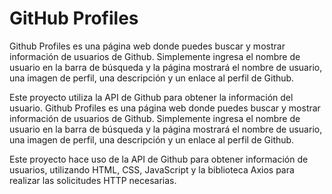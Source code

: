 # GitHub Profiles
Github Profiles es una página web donde puedes buscar y mostrar información de usuarios de Github. Simplemente ingresa el nombre de usuario en la barra de búsqueda y la página mostrará el nombre de usuario, una imagen de perfil, una descripción y un enlace al perfil de Github.

Este proyecto utiliza la API de Github para obtener la información del usuario.
Github Profiles es una página web donde puedes buscar y mostrar información de usuarios de Github. Simplemente ingresa el nombre de usuario en la barra de búsqueda y la página mostrará el nombre de usuario, una imagen de perfil, una descripción y un enlace al perfil de Github.

Este proyecto hace uso de la API de Github para obtener información de usuarios, utilizando HTML, CSS, JavaScript y la biblioteca Axios para realizar las solicitudes HTTP necesarias.
